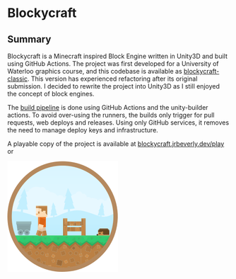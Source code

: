 # Blockycraft

## Summary

Blockycraft is a Minecraft inspired Block Engine written in Unity3D and built using GitHub Actions. The project was first developed for a University of Waterloo graphics course, and this codebase is available as [blockycraft-classic](./classic/). This version has experienced refactoring after its original submission. I decided to rewrite the project into Unity3D as I still enjoyed the concept of block engines.

The [build pipeline](./deployment/) is done using GitHub Actions and the unity-builder actions. To avoid over-using the runners, the builds only trigger for pull requests, web deploys and releases. Using only GitHub services, it removes the need to manage deploy keys and infrastructure.

A playable copy of the project is available at [blockycraft.jrbeverly.dev/play](https://blockycraft.jrbeverly.dev/play) or 

[![Blockycraft - Unity Web Player](logo.png "Blockycraft - Unity Web Player")](play/)


